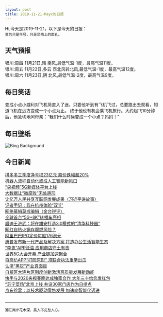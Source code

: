 ```yaml
---
layout: post
title: 2019-11-21-Mayx的日报
---
```


Hi,今天是2019-11-21，以下是今天的日报：<br><small>
变的只是年号，只是交椅上的面孔。</small><!--more-->
## 天气预报
银川:周四 11月21日,晴 南风,最低气温-1度，最高气温11度。<br>银川:周五 11月22日,多云 西北风转北风,最低气温-1度，最高气温12度。<br>银川:周六 11月23日,阴 北风,最低气温-2度，最高气温9度。
## 每日笑话
变成小点小威利对飞机简直入了迷，只要他听到有飞机飞过，总要跑出去观看，知道飞机在远方变成一个小点为止。 终于他也有机会乘飞机旅行。大约起飞10分钟后，他急切地问母亲：“我们什么时候变成一个小点？妈妈！”
## 每日壁纸
![Bing Background](https://cn.bing.com/th?id=OHR.SimienGelada_EN-US7714168748_1920x1080.jpg&rf=LaDigue_1920x1080.jpg&pid=hp "Gelada monkeys in Simien Mountains National Park, northern Ethiopia (© Marco Gaiotti/plainpicture)")
## 今日新闻

[拼多多三季度净亏损23亿元 股价跌幅超20%](http://it.people.com.cn/n1/2019/1121/c1009-31467070.html)   
[机器人流程自动化或成人工智能新风口](http://it.people.com.cn/n1/2019/1121/c1009-31466585.html)   
[“央视频”5G新媒体平台上线](http://it.people.com.cn/n1/2019/1121/c1009-31466412.html)   
[大数据让“微腐败”无处遁形](http://it.people.com.cn/n1/2019/1121/c1009-31466419.html)   
[让亿万人民共享互联网发展成果（习近平讲故事）](http://it.people.com.cn/n1/2019/1121/c1009-31466446.html)   
[记者手记：我在杭州体验“双11”](http://it.people.com.cn/n1/2019/1121/c1009-31466447.html)   
[网络募捐莫成骗捐（金台锐评）](http://it.people.com.cn/n1/2019/1121/c1009-31466431.html)   
[全球首台“5G+8K”转播车亮相](http://it.people.com.cn/n1/2019/1121/c1009-31466444.html)   
[启迪王济武：将在雄安打造3.0模式的“清华科技园”](http://it.people.com.cn/n1/2019/1120/c1009-31465451.html)   
[网红自热火锅存爆燃风险？](http://it.people.com.cn/n1/2019/1121/c1009-31466015.html)   
[阿里巴巴IPO定价每股176港元](http://it.people.com.cn/n1/2019/1121/c1009-31466024.html)   
[惠普发布新一代产品及解决方案 打造办公生活智能生态](http://it.people.com.cn/n1/2019/1121/c1009-31466138.html)   
[“李鬼”APP泛滥 应用商店守土有责](http://it.people.com.cn/n1/2019/1121/c1009-31466157.html)   
[世界5G大会开幕 产业链加速聚合](http://it.people.com.cn/n1/2019/1121/c1009-31466191.html)   
[将高仿APP“打回原形” 须联合执法重拳出击](http://it.people.com.cn/n1/2019/1121/c1009-31466184.html)   
[认清“黑灰”产业真面目](http://it.people.com.cn/n1/2019/1121/c1009-31466230.html)   
[自贸区大连片区制度创新激活高质量发展新动能](http://it.people.com.cn/n1/2019/1120/c1009-31465778.html)   
[快手与2020央视春晚达成独家合作 大年三十给您发红包](http://it.people.com.cn/n1/2019/1120/c1009-31465575.html)   
[“苏宁菜场”北京上线 共设30家门店作为自提点](http://it.people.com.cn/n1/2019/1120/c1009-31465549.html)   
[京东徐雷：以技术驱动零售发展 加速向智能化迈进](http://it.people.com.cn/n1/2019/1120/c1009-31465063.html)   
<br />

***

<small>湘江两岸花木深，美人不见愁人心。</small>
